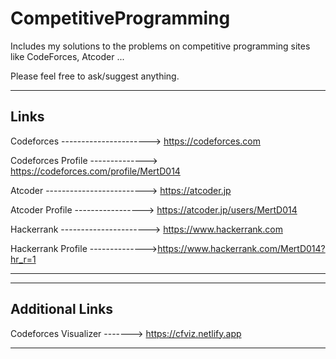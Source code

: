 # CompetitiveProgramming
Includes my solutions to the problems on competitive programming sites like CodeForces, Atcoder ... 

Please feel free to ask/suggest anything.

----------------------------------------------------------------------------
Links
----------------------------------------------------------------------------

Codeforces ----------------------> https://codeforces.com

Codeforces Profile --------------> https://codeforces.com/profile/MertD014

Atcoder -------------------------> https://atcoder.jp

Atcoder Profile -----------------> https://atcoder.jp/users/MertD014

Hackerrank ----------------------> https://www.hackerrank.com

Hackerrank Profile -------------->https://www.hackerrank.com/MertD014?hr_r=1

----------------------------------------------------------------------------

----------------------------------------------------------------------------
Additional Links
----------------------------------------------------------------------------

Codeforces Visualizer    -------> https://cfviz.netlify.app

----------------------------------------------------------------------------
